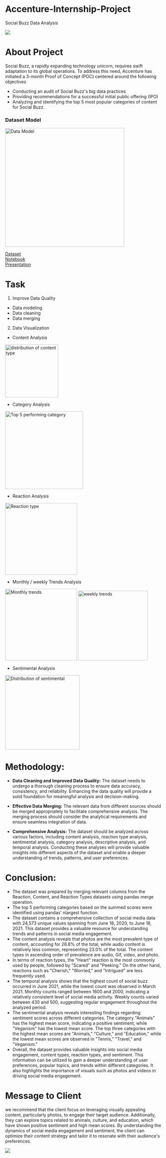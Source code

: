 # Accenture-Internship-Project
Social Buzz Data Analysis

![](https://companieslogo.com/img/orig/ACN_BIG-3a6289fb.png?t=1633439499)

# About Project
Social Buzz, a rapidly expanding technology unicorn, requires swift adaptation to its global operations. To address this need, Accenture has initiated a 3-month Proof of Concept (POC) centered around the following objectives

- Conducting an audit of Social Buzz's big data practices
- Providing recommendations for a successful initial public offering (IPO)
- Analyzing and identifying the top 5 most popular categories of content for Social Buzz.

### Dataset Model
<img width="384" alt="Data Model" src="https://github.com/khushiyadav2022/Accenture-Internship-Project/assets/108923908/5f140f09-f580-4bf7-ae79-f5db63c96eb5">

[Dataset](https://www.kaggle.com/datasets/ostromaj/a360-internship-practice)<br>
[Notebook](https://github.com/khushiyadav2022/Accenture-Internship-Project/blob/588ab12dc2c7d3dd24b09a7b1e72b03409e8771f/social-buzz-data-analysis%20(1).ipynb)<br>
[Presentation](https://github.com/khushiyadav2022/Accenture-Internship-Project/blob/588ab12dc2c7d3dd24b09a7b1e72b03409e8771f/Social%20buzz%20ppt.pdf)<br>


# Task
1. Improve Data Quality 
- Data modeling 
- Data cleaning
- Data merging
2. Data Visualization
- Content Analysis
<img width="171" alt="distribution of content type" src="https://github.com/khushiyadav2022/Accenture-Internship-Project/assets/108923908/0255c1de-42e2-4fe4-97f5-c1447ce49313">

- Category Analysis
<img width="251" alt="Top 5 performing category" src="https://github.com/khushiyadav2022/Accenture-Internship-Project/assets/108923908/224ccd00-d4da-4e07-94e5-a49def3fc28e">

- Reaction Analysis
<img width="232" alt="Reaction type" src="https://github.com/khushiyadav2022/Accenture-Internship-Project/assets/108923908/38c12c68-be31-4db9-9e39-75db3af220fb">

- Monthly / weekly Trends Analysis
<img width="231" alt="Monthly trends" src="https://github.com/khushiyadav2022/Accenture-Internship-Project/assets/108923908/0a69f46b-c320-460f-8659-4d43f94bf42d">
<img width="225" alt="weekly trends" src="https://github.com/khushiyadav2022/Accenture-Internship-Project/assets/108923908/2f24b3db-f786-44f5-af02-fc2243e5eadc">

- Sentimental Analysis
<img width="240" alt="Distribution of sentimental" src="https://github.com/khushiyadav2022/Accenture-Internship-Project/assets/108923908/bf741470-74c8-4d39-9cd3-c4c30d5bf669">

# Methodology:
- <B>Data Cleaning and Improved Data Quality:</B> The dataset needs to undergo a thorough cleaning process to ensure data accuracy, consistency, and reliability. Enhancing the data quality will provide a solid foundation for meaningful analysis and decision-making.

- <B>Effective Data Merging:</B> The relevant data from different sources should be merged appropriately to facilitate comprehensive analysis. The merging process should consider the analytical requirements and ensure seamless integration of data.

- <B>Comprehensive Analysis:</B> The dataset should be analyzed across various factors, including content analysis, reaction type analysis, sentimental analysis, category analysis, descriptive analysis, and temporal analysis. Conducting these analyses will provide valuable insights into different aspects of the dataset and enable a deeper understanding of trends, patterns, and user preferences.

# Conclusion:
- The dataset was prepared by merging relevant columns from the Reaction, Content, and Reaction Types datasets using pandas merge operation.
- The top 5 performing categories based on the summed scores were identified using pandas' nlargest function.
- The dataset contains a comprehensive collection of social media data with 24,573 unique values spanning from June 18, 2020, to June 18, 2021. This dataset provides a valuable resource for understanding trends and patterns in social media engagement.
- The content analysis reveals that photos are the most prevalent type of content, accounting for 26.8% of the total, while audio content is relatively less common, representing 23.0% of the total. The content types in ascending order of prevalence are audio, Gif, video, and photo.
- In terms of reaction types, the "Heart" reaction is the most commonly used by people, followed by "Scared" and "Peeking." On the other hand, reactions such as "Cherish," "Worried," and "Intrigued" are less frequently used.
- The temporal analysis shows that the highest count of social buzz occurred in June 2021, while the lowest count was observed in March 2021. Monthly counts ranged between 1600 and 2000, indicating a relatively consistent level of social media activity. Weekly counts varied between 430 and 500, suggesting regular engagement throughout the analyzed period.
- The sentimental analysis reveals interesting findings regarding sentiment scores across different categories. The category "Animals" has the highest mean score, indicating a positive sentiment, while "Veganism" has the lowest mean score. The top three categories with the highest mean scores are "Animals," "Culture," and "Education," while the lowest mean scores are observed in "Tennis," "Travel," and "Veganism."
- Overall, the dataset provides valuable insights into social media engagement, content types, reaction types, and sentiment. This information can be utilized to gain a deeper understanding of user preferences, popular topics, and trends within different categories. It also highlights the importance of visuals such as photos and videos in driving social media engagement.

# Message to Client
we recommend that the client focus on leveraging visually appealing content, particularly photos, to engage their target audience. Additionally, they can explore topics related to animals, culture, and education, which have shown positive sentiment and high mean scores. By understanding the dynamics of social media engagement and sentiment, the client can optimize their content strategy and tailor it to resonate with their audience's preferences.

![](https://media.istockphoto.com/id/1397892955/photo/thank-you-message-for-card-presentation-business-expressing-gratitude-acknowledgment-and.jpg?s=612x612&w=0&k=20&c=7Lyf2sRAJnX_uiDy3ZEytmirul8pyJWm4l2fxiUtdvk=)


